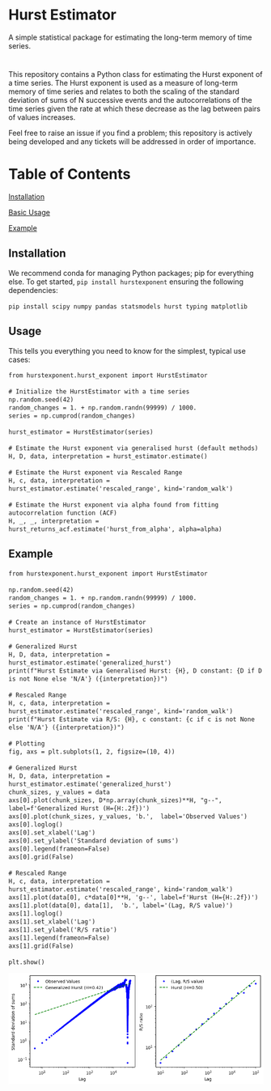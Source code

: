 # Hurst Estimator
A simple statistical package for estimating the long-term memory of time series.  

#
This repository contains a Python class for estimating the Hurst exponent of a time series. The Hurst exponent is used as a measure of long-term memory of time series and relates to both the scaling of the standard deviation of sums of N successive events and the autocorrelations of the time series given the rate at which these decrease as the lag between pairs of values increases.

Feel free to raise an issue if you find a problem; this repository is actively being developed and any tickets will be addressed in order of importance.

# Table of Contents
[Installation](#Installation)</b>

[Basic Usage](#Usage)</b>

[Example](#Example)</b>

## Installation 

We recommend conda for managing Python packages; pip for everything else. To get started, `pip install hurstexponent` ensuring the following dependencies:

  `pip install scipy numpy pandas statsmodels hurst typing matplotlib`

## Usage 

This tells you everything you need to know for the simplest, typical use cases:
  
	from hurstexponent.hurst_exponent import HurstEstimator

  	# Initialize the HurstEstimator with a time series
	np.random.seed(42)
	random_changes = 1. + np.random.randn(99999) / 1000.
	series = np.cumprod(random_changes)
	
	hurst_estimator = HurstEstimator(series)

	# Estimate the Hurst exponent via generalised hurst (default methods)
 	H, D, data, interpretation = hurst_estimator.estimate()

  	# Estimate the Hurst exponent via Rescaled Range
 	H, c, data, interpretation = hurst_estimator.estimate('rescaled_range', kind='random_walk')

 	# Estimate the Hurst exponent via alpha found from fitting autocorrelation function (ACF)
  	H, _, _, interpretation = hurst_returns_acf.estimate('hurst_from_alpha', alpha=alpha)
  	
## Example 

	from hurstexponent.hurst_exponent import HurstEstimator
 
	np.random.seed(42)
	random_changes = 1. + np.random.randn(99999) / 1000.
	series = np.cumprod(random_changes)
	
	# Create an instance of HurstEstimator
	hurst_estimator = HurstEstimator(series)
	
	# Generalized Hurst
	H, D, data, interpretation = hurst_estimator.estimate('generalized_hurst')
	print(f"Hurst Estimate via Generalised Hurst: {H}, D constant: {D if D is not None else 'N/A'} ({interpretation})")
	
	# Rescaled Range
	H, c, data, interpretation = hurst_estimator.estimate('rescaled_range', kind='random_walk')
	print(f"Hurst Estimate via R/S: {H}, c constant: {c if c is not None else 'N/A'} ({interpretation})")
	
	# Plotting
	fig, axs = plt.subplots(1, 2, figsize=(10, 4))
	
	# Generalized Hurst
	H, D, data, interpretation = hurst_estimator.estimate('generalized_hurst')
	chunk_sizes, y_values = data
	axs[0].plot(chunk_sizes, D*np.array(chunk_sizes)**H, "g--", label=f'Generalized Hurst (H={H:.2f})')
	axs[0].plot(chunk_sizes, y_values, 'b.',  label='Observed Values')
	axs[0].loglog()
	axs[0].set_xlabel('Lag')
	axs[0].set_ylabel('Standard deviation of sums')
	axs[0].legend(frameon=False)
	axs[0].grid(False)
	
	# Rescaled Range
	H, c, data, interpretation = hurst_estimator.estimate('rescaled_range', kind='random_walk')
	axs[1].plot(data[0], c*data[0]**H, 'g--', label=f'Hurst (H={H:.2f})')
	axs[1].plot(data[0], data[1],  'b.', label='(Lag, R/S value)')
	axs[1].loglog()
	axs[1].set_xlabel('Lag')
	axs[1].set_ylabel('R/S ratio')
	axs[1].legend(frameon=False)
	axs[1].grid(False)
	
	plt.show()


![Hurst, generalised and r/s hurst](/plots/hurst.png)
	
